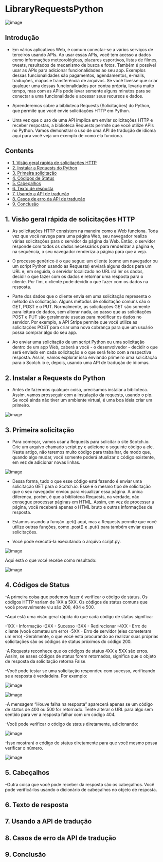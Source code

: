 # LibraryRequestsPython <!-- omit in toc -->
![image](https://github.com/venysssssssssss/LibraryRequestsPython/assets/99450704/b1db6e38-bb9a-4763-adbc-6d63943c9474) 

## Introdução <!-- omit in toc -->
- Em vários aplicativos Web, é comum conectar-se a vários serviços de terceiros usando APIs. Ao usar essas APIs, você tem acesso a dados como informações meteorológicas, placares esportivos, listas de filmes, tweets, resultados de mecanismo de busca e fotos. Também é possível usar as APIs para adicionar funcionalidades ao seu app. Exemplos dessas funcionalidades são pagamentos, agendamentos, e-mails, traduções, mapas e transferência de arquivos. Se você tivesse que criar qualquer uma dessas funcionalidades por contra própria, levaria muito tempo, mas com as APIs pode levar somente alguns minutos para se conectar a uma funcionalidade e acessar seus recursos e dados.

- Aprenderemos sobre a biblioteca Requests (Solicitações) do Python, que permite que você envie solicitações HTTP em Python.

- Uma vez que o uso de uma API implica em enviar solicitações HTTP e receber respostas, a biblioteca Requests permite que você utilize APIs no Python. Vamos demonstrar o uso de uma API de tradução de idioma aqui para você veja um exemplo de como ela funciona.


## Contents <!-- omit in toc -->
- [1. Visão geral rápida de solicitações HTTP](#1-visão-geral-rápida-de-solicitações-http)
- [2. Instalar a Requests do Python](#2-instalar-a-Requests-do-Python)
- [3. Primeira solicitação](#3-primeira-solicitação)
- [4. Códigos de Status](#4-códigos-de-status)
- [5. Cabeçalhos](#5-cabeçalhos)
- [6. Texto de resposta](#6-texto-de-resposta)
- [7. Usando a API de tradução](#7-usando-a-api-de-tradução)
- [8. Casos de erro da API de tradução](#8-casos-de-erro-da-api-de-tradução)
- [9. Conclusão](#9-conclusão)


## 1. Visão geral rápida de solicitações HTTP
- As solicitações HTTP consistem na maneira como a Web funciona. Toda vez que você navega para uma página Web, seu navegador realiza várias solicitações para o servidor da página da Web. Então, o servidor responde com todos os dados necessários para renderizar a página e, na sequência, o seu navegador renderiza a página para que a veja.

- O processo genérico é o que segue: um cliente (como um navegador ou um script Python usando as Requests) enviará alguns dados para um URL e, em seguida, o servidor localizado no URL irá ler os dados, decidir o que fazer com os dados e retornar uma resposta para o cliente. Por fim, o cliente pode decidir o que fazer com os dados na resposta.

- Parte dos dados que o cliente envia em uma solicitação representa o método da solicitação. Alguns métodos de solicitação comuns são o GET, POST e o PUT. Normalmente, as solicitações GET são somente para leitura de dados, sem alterar nada, ao passo que as solicitações POST e PUT são geralmente usadas para modificar os dados no servidor. Por exemplo, a API Stripe permite que você utilize as solicitações POST para criar uma nova cobrança para que um usuário possa comprar algo do seu app.

- Ao enviar uma solicitação de um script Python ou uma solicitação dentro de um app Web, caberá a você - o desenvolvedor - decidir o que será enviado em cada solicitação e o que será feito com a respectiva resposta. Assim, vamos explorar isso enviando primeiro uma solicitação para o Scotch.io e, depois, usando uma API de tradução de idiomas.

## 2. Instalar a Requests do Python
- Antes de fazermos qualquer coisa, precisamos instalar a biblioteca. Assim, vamos prosseguir com a instalação da requests, usando o pip. Se você ainda não tiver um ambiente virtual, é uma boa ideia criar um primeiro.

![image](https://github.com/venysssssssssss/LibraryRequestsPython/assets/99450704/e1140c51-5751-4da7-9d78-9bb1871f171c)
 
## 3. Primeira solicitação
- Para começar, vamos usar a Requests para solicitar o site Scotch.io. Crie um arquivo chamado script.py e adicione o seguinte código a ele. Neste artigo, não teremos muito código para trabalhar, de modo que, quando algo mudar, você somente poderá atualizar o código existente, em vez de adicionar novas linhas.

![image](https://github.com/venysssssssssss/LibraryRequestsPython/assets/99450704/d1ba05ae-e718-47e4-b92f-15f6ccdc0c43)

- Dessa forma, tudo o que esse código está fazendo é enviar uma solicitação GET para o Scotch.io. Esse é o mesmo tipo de solicitação que o seu navegador enviou para visualizar essa página. A única diferença, porém, é que a biblioteca Requests, na verdade, não consegue processar páginas em HTML. Assim, em vez de processar a página, você receberá apenas o HTML bruto e outras informações de resposta.

- Estamos usando a função .get() aqui, mas a Requests permite que você utilize outras funções, como .post() e .put() para também enviar essas solicitações.

- Você pode executá-la executando o arquivo script.py.

![image](https://github.com/venysssssssssss/LibraryRequestsPython/assets/99450704/cf245c9f-a5cc-4c0a-8faf-4220ec6ab13d)

Aqui está o que você recebe como resultado:

![image](https://github.com/venysssssssssss/LibraryRequestsPython/assets/99450704/a6f733b4-6636-47be-b0c7-355cdec6b0e4)

## 4. Códigos de Status

-A primeira coisa que podemos fazer é verificar o código de status. Os códigos HTTP variam de 1XX a 5XX. Os códigos de status comuns que você provavelmente viu são 200, 404 e 500.

-Aqui está uma visão geral rápida do que cada código de status significa:

-1XX - Informação
-2XX - Sucesso
-3XX - Redirecionar
-4XX - Erro de cliente (você cometeu um erro)
-5XX - Erro de servidor (eles cometeram um erro)
-Geralmente, o que você está procurando ao realizar suas próprias solicitações são os códigos de status próximos do código 200.

-A Requests reconhece que os códigos de status 4XX e 5XX são erros. Assim, se esses códigos de status forem retornados, significa que o objeto de resposta da solicitação retorna False.

-Você pode testar se uma solicitação respondeu com sucesso, verificando se a resposta é verdadeira. Por exemplo:

![image](https://github.com/venysssssssssss/LibraryRequestsPython/assets/99450704/359187e3-2d6e-4129-ac4b-04d006cb8657)

![image](https://github.com/venysssssssssss/LibraryRequestsPython/assets/99450704/d1805b2f-2d5e-4aa2-9ae7-3933f28824df)

-A mensagem “Houve falha na resposta” aparecerá apenas se um código de status de 400 ou 500 for retornado. Tente alterar o URL para algo sem sentido para ver a resposta falhar com um código 404.

-Você pode verificar o código de status diretamente, adicionando:

![image](https://github.com/venysssssssssss/LibraryRequestsPython/assets/99450704/93ab3208-18c1-42ad-ae23-322745ce6b26)

-Isso mostrará o código de status diretamente para que você mesmo possa verificar o número.

![image](https://github.com/venysssssssssss/LibraryRequestsPython/assets/99450704/026965db-93ad-45ed-ba00-b44b72c28f68)


## 5. Cabeçalhos

-Outra coisa que você pode receber da resposta são os cabeçalhos. Você pode verificá-los usando o dicionário de cabeçalhos no objeto de resposta.

## 6. Texto de resposta

## 7. Usando a API de tradução

## 8. Casos de erro da API de tradução

## 9. Conclusão
